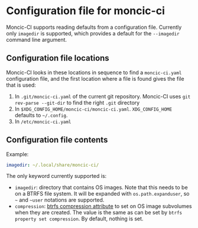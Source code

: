 # Configuration file for moncic-ci

Moncic-CI supports reading defaults from a configuration file. Currently only
`imagedir` is supported, which provides a default for the `--imagedir` command
line argument.


## Configuration file locations

Moncic-CI looks in these locations in sequence to find a `moncic-ci.yaml`
configuration file, and the first location where a file is found gives the file
that is used:

1. In `.git/moncic-ci.yaml` of the current git repository. Moncic-CI uses `git
   rev-parse --git-dir` to find the right `.git` directory
2. In `$XDG_CONFIG_HOME/moncic-ci/moncic-ci.yaml`. `XDG_CONFIG_HOME` defaults
   to `~/.config`.
3. In `/etc/moncic-ci.yaml`


## Configuration file contents

Example:

```yaml
imagedir: ~/.local/share/moncic-ci/
```

The only keyword currently supported is:

* `imagedir`: directory that contains OS images. Note that this needs to be on
  a BTRFS file system. It will be expanded with `os.path.expanduser`, so `~`
  and `~user` notations are supported.
* `compression`: [btrfs compression attribute](https://btrfs.wiki.kernel.org/index.php/Compression)
  to set on OS image subvolumes when they are created. The value is the same as
  can be set by `btrfs property set compression`. By default, nothing is set.

